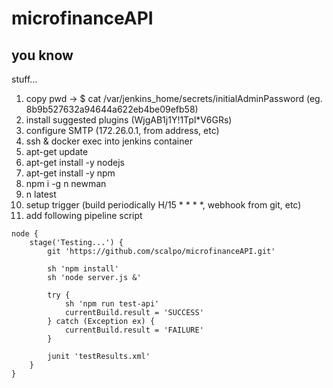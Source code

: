 # microfinanceAPI

## you know

stuff...

1) copy pwd -> $ cat /var/jenkins_home/secrets/initialAdminPassword (eg. 8b9b527632a94644a622eb4be09efb58)
2) install suggested plugins (WjgAB1j1Y!1Tpl*V6GRs)
3) configure SMTP (172.26.0.1, from address, etc)
4) ssh & docker exec into jenkins container
5) apt-get update
6) apt-get install -y nodejs
7) apt-get install -y npm
8) npm i -g n newman
9) n latest
10) setup trigger (build periodically H/15 * * * *, webhook from git, etc)
11) add following pipeline script

~~~~
node {
    stage('Testing...') {
        git 'https://github.com/scalpo/microfinanceAPI.git'

        sh 'npm install'
        sh 'node server.js &'
    
        try {
            sh 'npm run test-api'
            currentBuild.result = 'SUCCESS'
        } catch (Exception ex) {
            currentBuild.result = 'FAILURE'
        }
    
        junit 'testResults.xml'
    }
}
~~~~